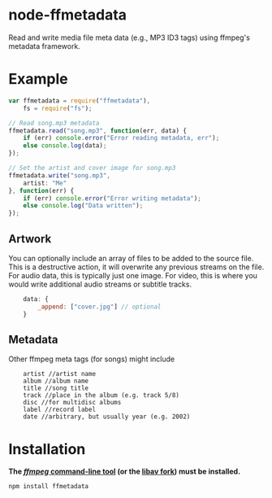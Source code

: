 # node-ffmetadata

Read and write media file meta data (e.g., MP3 ID3 tags) using ffmpeg's
metadata framework.

# Example

```js
var ffmetadata = require("ffmetadata"),
	fs = require("fs");

// Read song.mp3 metadata
ffmetadata.read("song.mp3", function(err, data) {
	if (err) console.error("Error reading metadata, err");
	else console.log(data);
});

// Set the artist and cover image for song.mp3
ffmetadata.write("song.mp3", 
	artist: "Me"
}, function(err) {
	if (err) console.error("Error writing metadata");
	else console.log("Data written");
});
```
## Artwork

You can optionally include an array of files to be added to the source file. This is a destructive action, it will overwrite any previous streams on the file. For audio data, this is typically just one image. For video, this is where you would write additional audio streams or subtitle tracks.

```js
	data: {
		_append: ["cover.jpg"] // optional
	}

```
## Metadata

Other ffmpeg meta tags (for songs) might include 

```
	artist //artist name
	album //album name
	title //song title
	track //place in the album (e.g. track 5/8)
	disc //for multidisc albums
	label //record label
	date //arbitrary, but usually year (e.g. 2002)
```

# Installation

**The [*ffmpeg* command-line tool](http://www.ffmpeg.org) (or the [libav
fork](http://www.libav.org/avconv.html)) must
be installed.**

```
npm install ffmetadata
```
